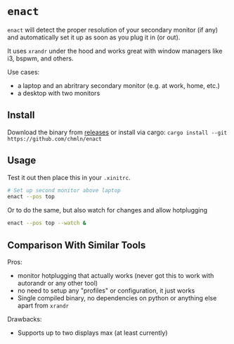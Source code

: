 # `enact`

`enact` will detect the proper resolution of your secondary monitor (if any) and automatically set it up as soon as you plug it in (or out).

It uses `xrandr` under the hood and works great with window managers like i3, bspwm, and others.

Use cases:
- a laptop and an abritrary secondary monitor (e.g. at work, home, etc.)
- a desktop with two monitors

## Install

Download the binary from [releases](https://github.com/chmln/enact) or install via cargo: `cargo install --git https://github.com/chmln/enact`

## Usage

Test it out then place this in your `.xinitrc`.

```sh
# Set up second monitor above laptop 
enact --pos top
```

Or to do the same, but also watch for changes and allow hotplugging

```sh
enact --pos top --watch &
```

## Comparison With Similar Tools

Pros:
- monitor hotplugging that actually works (never got this to work with autorandr or any other tool)
- no need to setup any "profiles" or configuration, it just works
- Single compiled binary, no dependencies on python or anything else apart from `xrandr`

Drawbacks:
- Supports up to two displays max (at least currently)
